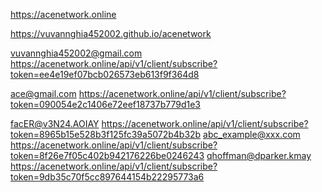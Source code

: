 https://acenetwork.online

<!--  -->

https://vuvannghia452002.github.io/acenetwork

<!--  -->

<!--  -->
vuvannghia452002@gmail.com
https://acenetwork.online/api/v1/client/subscribe?token=ee4e19ef07bcb026573eb613f9f364d8
<!-- example@gmail.com -->
<!-- https://acenetwork.online/api/v1/client/subscribe?token=d1c3588ddc0111500dec46c9626b66f6 -->
ace@gmail.com
https://acenetwork.online/api/v1/client/subscribe?token=090054e2c1406e72eef18737b779d1e3
<!-- sjc42937@fosiq.com -->
<!-- https://acenetwork.online/api/v1/client/subscribe?token=d42f7b8582c5519fdccd06c23465c429 -->
<!-- Thuy0510@gmail.com -->
<!-- https://acenetwork.online/api/v1/client/subscribe?token=c612eba28a4f469157ac5d3ba1abe30f -->
facER@v3N24.AOIAY
https://acenetwork.online/api/v1/client/subscribe?token=8965b15e528b3f125fc39a5072b4b32b
abc_example@xxx.com
https://acenetwork.online/api/v1/client/subscribe?token=8f26e7f05c402b942176226be0246243
qhoffman@dparker.kmay
https://acenetwork.online/api/v1/client/subscribe?token=9db35c70f5cc897644154b22295773a6
